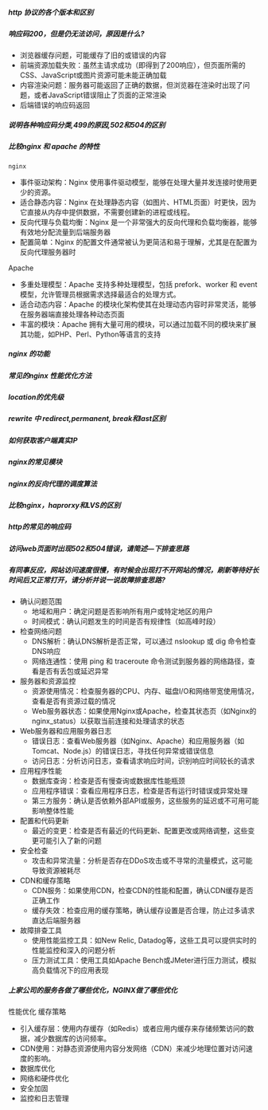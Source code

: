 ##### http 协议的各个版本和区别

#####  响应码200，但是仍无法访问，原因是什么?
* 浏览器缓存问题，可能缓存了旧的或错误的内容
* 前端资源加载失败：虽然主请求成功（即得到了200响应），但页面所需的CSS、JavaScript或图片资源可能未能正确加载
* 内容渲染问题：服务器可能返回了正确的数据，但浏览器在渲染时出现了问题，或者JavaScript错误阻止了页面的正常渲染
* 后端错误的响应码返回

##### 说明各种响应码分类,499的原因,502和504的区别

##### 比较nginx 和 apache 的特性
    nginx
  * 事件驱动架构：Nginx 使用事件驱动模型，能够在处理大量并发连接时使用更少的资源。
  * 适合静态内容：Nginx 在处理静态内容（如图片、HTML页面）时更快，因为它直接从内存中提供数据，不需要创建新的进程或线程。
  * 反向代理与负载均衡：Nginx 是一个非常强大的反向代理和负载均衡器，能够有效地分配流量到后端服务器
  * 配置简单：Nginx 的配置文件通常被认为更简洁和易于理解，尤其是在配置为反向代理服务器时

Apache
  * 多重处理模型：Apache 支持多种处理模型，包括 prefork、worker 和 event 模型，允许管理员根据需求选择最适合的处理方式。
  * 适合动态内容：Apache 的模块化架构使其在处理动态内容时非常灵活，能够在服务器端直接处理各种动态页面
  * 丰富的模块：Apache 拥有大量可用的模块，可以通过加载不同的模块来扩展其功能，如PHP、Perl、Python等语言的支持

##### nginx 的功能

##### 常见的nginx 性能优化方法

##### location的优先级

##### rewrite 中 redirect,permanent, break和last区别

##### 如何获取客户端真实IP

##### nginx的常见模块

##### nginx的反向代理的调度算法

#####  比较nginx，haprorxy和LVS的区别

##### http的常见的响应码

#####  访问web页面时出现502和504错误，请简述—下排查思路

#####  有同事反应，网站访问速度很慢，有时候会出现打不开网站的情况，刷新等待好长时间后又正常打开，请分析并说一说故障排查思路?

* 确认问题范围
  * 地域和用户：确定问题是否影响所有用户或特定地区的用户
  * 时间模式：确认问题发生的时间是否有规律性（如高峰时段）
* 检查网络问题
  * DNS解析：确认DNS解析是否正常，可以通过 nslookup 或 dig 命令检查DNS响应
  * 网络连通性：使用 ping 和 traceroute 命令测试到服务器的网络路径，查看是否有丢包或延迟异常
* 服务器和资源监控
  * 资源使用情况：检查服务器的CPU、内存、磁盘I/O和网络带宽使用情况，查看是否有资源过载的情况
  * Web服务器状态：如果使用Nginx或Apache，检查其状态页（如Nginx的 nginx_status）以获取当前连接和处理请求的状态
* Web服务器和应用服务器日志
  * 错误日志：查看Web服务器（如Nginx、Apache）和应用服务器（如Tomcat、Node.js）的错误日志，寻找任何异常或错误信息
  * 访问日志：分析访问日志，查看请求响应时间，识别响应时间较长的请求
* 应用程序性能
  * 数据库查询：检查是否有慢查询或数据库性能瓶颈
  * 应用程序错误：查看应用程序日志，检查是否有运行时错误或异常处理
  * 第三方服务：确认是否依赖外部API或服务，这些服务的延迟或不可用可能影响整体性能
* 配置和代码更新
  * 最近的变更：检查是否有最近的代码更新、配置更改或网络调整，这些变更可能引入了新的问题
* 安全检查
  * 攻击和异常流量：分析是否存在DDoS攻击或不寻常的流量模式，这可能导致资源被耗尽
* CDN和缓存策略
  * CDN服务：如果使用CDN，检查CDN的性能和配置，确认CDN缓存是否正确工作
  * 缓存失效：检查应用的缓存策略，确认缓存设置是否合理，防止过多请求直达后端服务器
* 故障排查工具
  * 使用性能监控工具：如New Relic, Datadog等，这些工具可以提供实时的性能监控和深入的问题分析
  * 压力测试工具：使用工具如Apache Bench或JMeter进行压力测试，模拟高负载情况下的应用表现

#####  上家公司的服务各做了哪些优化，NGINX做了哪些优化

性能优化
缓存策略
  * 引入缓存层：使用内存缓存（如Redis）或者应用内缓存来存储频繁访问的数据，减少数据库的访问频率。
  * CDN使用：对静态资源使用内容分发网络（CDN）来减少地理位置对访问速度的影响。
* 数据库优化
* 网络和硬件优化
* 安全加固
* 监控和日志管理
